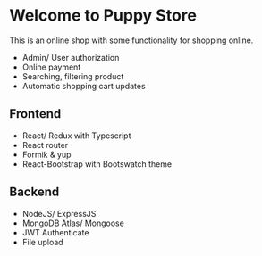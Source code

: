 # Welcome to Puppy Store

This is an online shop with some functionality for shopping online.

- Admin/ User authorization
- Online payment
- Searching, filtering product
- Automatic shopping cart updates

## Frontend 

- React/ Redux with Typescript
- React router
- Formik & yup
- React-Bootstrap with Bootswatch theme

## Backend

- NodeJS/ ExpressJS
- MongoDB Atlas/ Mongoose
- JWT Authenticate
- File upload

